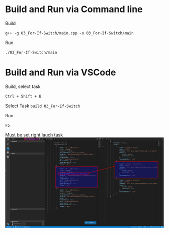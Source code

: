 
# Build and Run via Command line

Build
```Shell
g++ -g 03_For-If-Switch/main.cpp -o 03_For-If-Switch/main
```

Run
```Shell
./03_For-If-Switch/main
```

# Build and Run via VSCode

Build, select task
```Shell
Ctrl + Shift + B
```
Select Task
`build 03_For-If-Switch` 

Run
```Shell
F5
```

Must be set right lauch task
![alt tag](https://raw.githubusercontent.com/lukaskellerstein/CppArduinoSamples/master/images/Selection_027.png)